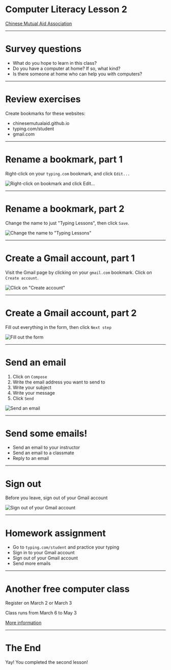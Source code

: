 # Computer Literacy Lesson 2

[Chinese Mutual Aid Association](http://chinesemutualaid.org)

---
# Survey questions

- What do you hope to learn in this class?
- Do you have a computer at home? If so, what kind?
- Is there someone at home who can help you with computers?

---
# Review exercises

Create bookmarks for these websites:

- chinesemutualaid.github.io
- typing.com/student
- gmail.com

---
# Rename a bookmark, part 1

Right-click on your `typing.com` bookmark, and click `Edit...`

![Right-click on bookmark and click Edit...](edit-bookmark.png)

---
# Rename a bookmark, part 2

Change the name to just "Typing Lessons", then click `Save`.

![Change the name to "Typing Lessons"](edit-bookmark-name.png)

---
# Create a Gmail account, part 1

Visit the Gmail page by clicking on your `gmail.com` bookmark. Click on `Create account`.

![Click on "Create account"](create-account.png)

---
# Create a Gmail account, part 2

Fill out everything in the form, then click `Next step`

![Fill out the form](account-form.png)

---
# Send an email

1. Click on `Compose`
2. Write the email address you want to send to
3. Write your subject
4. Write your message
5. Click `Send`

![Send an email](compose-email.png)

---
# Send some emails!

- Send an email to your instructor
- Send an email to a classmate
- Reply to an email

---
# Sign out

Before you leave, sign out of your Gmail account

![Sign out of your Gmail  account](sign-out.png)

---
# Homework assignment

- Go to `typing.com/student` and practice your typing
- Sign in to your Gmail account
- Sign out of your Gmail account
- Send more emails

---
# Another free computer class

Register on March 2 or March 3

Class runs from March 6 to May 3

[More information](computer-classes-march-2017.pdf)

---
# The End

Yay! You completed the second lesson!
